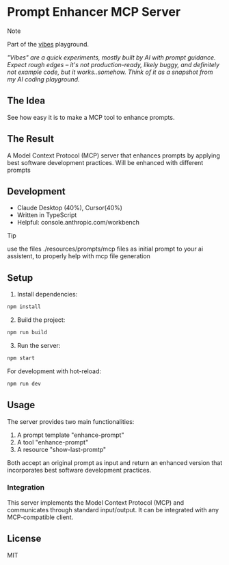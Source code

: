 # Prompt Enhancer MCP Server

> [!NOTE] 
> Part of the [vibes](https://github.com/vibes) playground.
>
> *"Vibes" are a quick experiments, mostly built by AI with prompt guidance. Expect rough edges – it's not production-ready, likely buggy, and definitely not example code, but it works..somehow. Think of it as a snapshot from my AI coding playground.*

## The Idea
See how easy it is to make a MCP tool to enhance prompts.

## The Result

A Model Context Protocol (MCP) server that enhances prompts by applying best software development practices. Will be enhanced with different prompts

## Development

- Claude Desktop (40%), Cursor(40%)
- Written in TypeScript
- Helpful: console.anthropic.com/workbench

> [!TIP]
> use the files ./resources/prompts/mcp files as initial prompt to your ai assistent, to properly help with mcp file generation

## Setup

1. Install dependencies:
```bash
npm install
```

2. Build the project:
```bash
npm run build
```

3. Run the server:
```bash
npm start
```

For development with hot-reload:
```bash
npm run dev
```

## Usage

The server provides two main functionalities:

1. A prompt template "enhance-prompt"
2. A tool "enhance-prompt"
3. A resource "show-last-promtp"

Both accept an original prompt as input and return an enhanced version that incorporates best software development practices.

### Integration

This server implements the Model Context Protocol (MCP) and communicates through standard input/output. It can be integrated with any MCP-compatible client. 


## License

MIT
